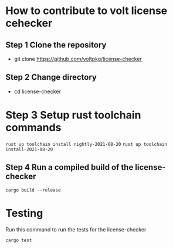 # How to contribute to volt license cehecker

## Step 1 Clone the repository
- git clone https://github.com/voltpkg/license-checker

## Step 2 Change directory
- cd license-checker

# Step 3 Setup rust toolchain commands
```rust up toolchain install nightly-2021-08-20```
```rust up toolchain install-2021-08-20```

## Step 4 Run a compiled build of the license-checker
`cargo build --release`

# Testing
Run this command to run the tests for the license-checker 

```cargo test```